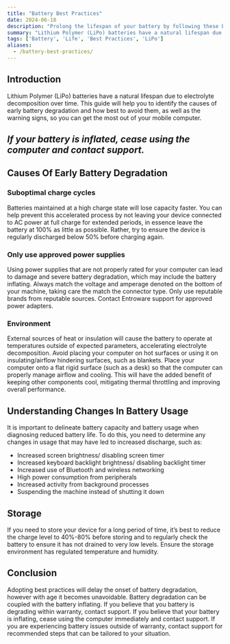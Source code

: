 ```yaml
---
title: "Battery Best Practices"
date: 2024-06-18
description: "Prolong the lifespan of your battery by following these best practices."
summary: "Lithium Polymer (LiPo) batteries have a natural lifespan due to electrolyte decomposition over time. Follow these best practices to make sure you can get the most out of yours."
tags: ['Battery', 'Life', 'Best Practices', 'LiPo']
aliases:
  - /battery-best-practices/
---
```


## Introduction
Lithium Polymer (LiPo) batteries have a natural lifespan due to electrolyte decomposition over time. This guide will help you to identify the causes of early battery degradation and how best to avoid them, as well as the warning signs, so you can get the most out of your mobile computer.

## *If your battery is inflated, cease using the computer and contact support.*

## Causes Of Early Battery Degradation
### Suboptimal charge cycles
Batteries maintained at a high charge state will lose capacity faster. You can help prevent this accelerated process by not leaving your device connected to AC power at full charge for extended periods, in essence leave the battery at 100% as little as possible. Rather, try to ensure the device is regularly discharged below 50% before charging again.

### Only use approved power supplies
Using power supplies that are not properly rated for your computer can lead to damage and severe battery degradation, which may include the battery inflating. Always match the voltage and amperage denoted on the bottom of your machine, taking care the match the connector type. Only use reputable brands from reputable sources. Contact Entroware support for approved power adapters.

### Environment
External sources of heat or insulation will cause the battery to operate at temperatures outside of expected parameters, accelerating electrolyte decomposition.  Avoid placing your computer on hot surfaces or using it on insulating/airflow hindering surfaces, such as blankets. Place your computer onto a flat rigid surface (such as a desk) so that the computer can properly manage airflow and cooling. This will have the added benefit of keeping other components cool, mitigating thermal throttling and improving overall performance.

## Understanding Changes In Battery Usage
It is important to delineate battery capacity and battery usage when diagnosing reduced battery life. To do this, you need to determine any changes in usage that may have led to increased discharge, such as:
 - Increased screen brightness/ disabling screen timer
 - Increased keyboard backlight brightness/ disabling backlight timer
 - Increased use of Bluetooth and wireless networking
 - High power consumption from peripherals 
 - Increased activity from background processes
 - Suspending the machine instead of shutting it down

## Storage
If you need to store your device for a long period of time, it’s best to reduce the charge level to 40%-80% before storing and to regularly check the battery to ensure it has not drained to very low levels. Ensure the storage environment has regulated temperature and humidity.

## Conclusion
Adopting best practices will delay the onset of battery degradation, however with age it becomes unavoidable. Battery degradation can be coupled with the battery inflating. If you believe that you battery is degrading within warranty, contact support. If you believe that your battery is inflating, cease using the computer immediately and contact support. If you are experiencing battery issues outside of warranty, contact support for recommended steps that can be tailored to your situation.